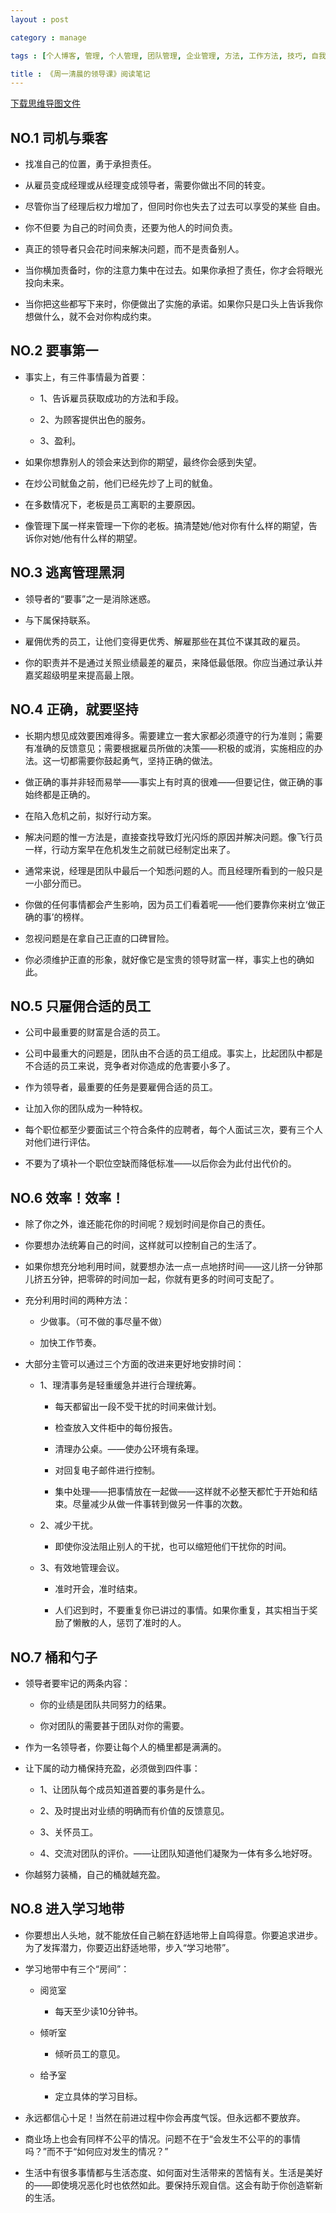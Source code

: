```yaml
---
layout : post

category : manage

tags : [个人博客, 管理, 个人管理, 团队管理, 企业管理, 方法, 工作方法, 技巧, 自我提升]

title : 《周一清晨的领导课》阅读笔记
---
```


[下载思维导图文件](https://docs.google.com/file/d/0B7UFT4BR96esWVI0Ym9uT2RFZ1k/edit?usp=sharing)


## NO.1 司机与乘客

- 找准自己的位置，勇于承担责任。

- 从雇员变成经理或从经理变成领导者，需要你做出不同的转变。

- 尽管你当了经理后权力增加了，但同时你也失去了过去可以享受的某些 自由。

- 你不但要 为自己的时间负责，还要为他人的时间负责。

- 真正的领导者只会花时间来解决问题，而不是责备别人。

- 当你横加责备时，你的注意力集中在过去。如果你承担了责任，你才会将眼光投向未来。

- 当你把这些都写下来时，你便做出了实施的承诺。如果你只是口头上告诉我你想做什么，就不会对你构成约束。


## NO.2 要事第一

- 事实上，有三件事情最为首要：

    - 1、告诉雇员获取成功的方法和手段。
    
    - 2、为顾客提供出色的服务。
    
    - 3、盈利。

- 如果你想靠别人的领会来达到你的期望，最终你会感到失望。

- 在炒公司鱿鱼之前，他们已经先炒了上司的鱿鱼。

- 在多数情况下，老板是员工离职的主要原因。

- 像管理下属一样来管理一下你的老板。搞清楚她/他对你有什么样的期望，告诉你对她/他有什么样的期望。


## NO.3 逃离管理黑洞

- 领导者的“要事”之一是消除迷惑。

- 与下属保持联系。

- 雇佣优秀的员工，让他们变得更优秀、解雇那些在其位不谋其政的雇员。

- 你的职责并不是通过关照业绩最差的雇员，来降低最低限。你应当通过承认并嘉奖超级明星来提高最上限。


## NO.4 正确，就要坚持

- 长期内想见成效要困难得多。需要建立一套大家都必须遵守的行为准则；需要有准确的反馈意见；需要根据雇员所做的决策——积极的或消，实施相应的办法。这一切都需要你鼓起勇气，坚持正确的做法。

- 做正确的事并非轻而易举——事实上有时真的很难——但要记住，做正确的事始终都是正确的。

- 在陷入危机之前，拟好行动方案。

- 解决问题的惟一方法是，直接查找导致灯光闪烁的原因并解决问题。像飞行员一样，行动方案早在危机发生之前就已经制定出来了。

- 通常来说，经理是团队中最后一个知悉问题的人。而且经理所看到的一般只是一小部分而已。

- 你做的任何事情都会产生影响，因为员工们看着呢——他们要靠你来树立‘做正确的事’的榜样。

- 忽视问题是在拿自己正直的口碑冒险。

- 你必须维护正直的形象，就好像它是宝贵的领导财富一样，事实上也的确如此。


## NO.5 只雇佣合适的员工

- 公司中最重要的财富是合适的员工。

- 公司中最重大的问题是，团队由不合适的员工组成。事实上，比起团队中都是不合适的员工来说，竞争者对你造成的危害要小多了。

- 作为领导者，最重要的任务是要雇佣合适的员工。

- 让加入你的团队成为一种特权。

- 每个职位都至少要面试三个符合条件的应聘者，每个人面试三次，要有三个人对他们进行评估。

- 不要为了填补一个职位空缺而降低标准——以后你会为此付出代价的。


## NO.6 效率！效率！

- 除了你之外，谁还能花你的时间呢？规划时间是你自己的责任。

- 你要想办法统筹自己的时间，这样就可以控制自己的生活了。

- 如果你想充分地利用时间，就要想办法一点一点地挤时间——这儿挤一分钟那儿挤五分钟，把零碎的时间加一起，你就有更多的时间可支配了。

- 充分利用时间的两种方法：

    - 少做事。（可不做的事尽量不做）
    
    - 加快工作节奏。

- 大部分主管可以通过三个方面的改进来更好地安排时间：

    - 1、理清事务是轻重缓急并进行合理统筹。

        - 每天都留出一段不受干扰的时间来做计划。
        
        - 检查放入文件柜中的每份报告。
        
        - 清理办公桌。——使办公环境有条理。
        
        - 对回复电子邮件进行控制。
        
        - 集中处理——把事情放在一起做——这样就不必整天都忙于开始和结束。尽量减少从做一件事转到做另一件事的次数。

    - 2、减少干扰。

        - 即使你没法阻止别人的干扰，也可以缩短他们干扰你的时间。

    - 3、有效地管理会议。

        - 准时开会，准时结束。
        
        - 人们迟到时，不要重复你已讲过的事情。如果你重复，其实相当于奖励了懒散的人，惩罚了准时的人。
        

## NO.7 桶和勺子

- 领导者要牢记的两条内容：

    - 你的业绩是团队共同努力的结果。
    
    - 你对团队的需要甚于团队对你的需要。

- 作为一名领导者，你要让每个人的桶里都是满满的。

- 让下属的动力桶保持充盈，必须做到四件事：

    - 1、让团队每个成员知道首要的事务是什么。
    
    - 2、及时提出对业绩的明确而有价值的反馈意见。
    
    - 3、关怀员工。
    
    - 4、交流对团队的评价。——让团队知道他们凝聚为一体有多么地好呀。

- 你越努力装桶，自己的桶就越充盈。


## NO.8 进入学习地带

- 你要想出人头地，就不能放任自己躺在舒适地带上自鸣得意。你要追求进步。为了发挥潜力，你要迈出舒适地带，步入“学习地带”。

- 学习地带中有三个“房间”：

    - 阅览室
    
        - 每天至少读10分钟书。
    
    - 倾听室
    
        - 倾听员工的意见。
    
    - 给予室
    
        - 定立具体的学习目标。

- 永远都信心十足！当然在前进过程中你会再度气馁。但永远都不要放弃。

- 商业场上也会有同样不公平的情况。问题不在于“会发生不公平的的事情吗？”而不于“如何应对发生的情况？”

- 生活中有很多事情都与生活态度、如何面对生活带来的苦恼有关。生活是美好的——即使境况恶化时也依然如此。要保持乐观自信。这会有助于你创造崭新的生活。